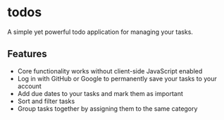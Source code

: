 # todos

A simple yet powerful todo application for managing your tasks.

## Features

- Core functionality works without client-side JavaScript enabled
- Log in with GitHub or Google to permanently save your tasks to your account
- Add due dates to your tasks and mark them as important
- Sort and filter tasks
- Group tasks together by assigning them to the same category